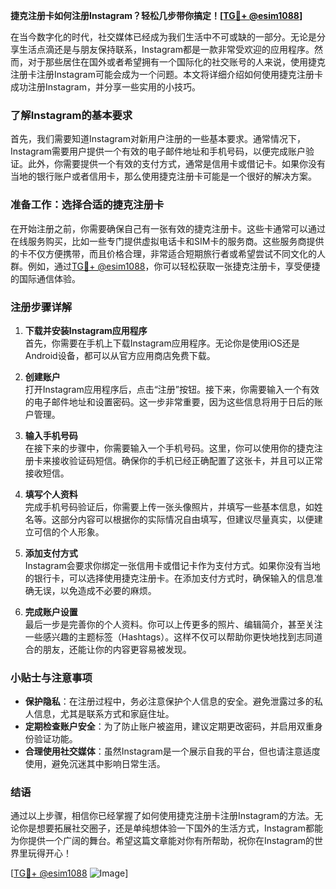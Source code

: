 **捷克注册卡如何注册Instagram？轻松几步带你搞定！[[TG💪+ @esim1088](https://t.me/s/esim1088)]**

在当今数字化的时代，社交媒体已经成为我们生活中不可或缺的一部分。无论是分享生活点滴还是与朋友保持联系，Instagram都是一款非常受欢迎的应用程序。然而，对于那些居住在国外或者希望拥有一个国际化的社交账号的人来说，使用捷克注册卡注册Instagram可能会成为一个问题。本文将详细介绍如何使用捷克注册卡成功注册Instagram，并分享一些实用的小技巧。

### 了解Instagram的基本要求

首先，我们需要知道Instagram对新用户注册的一些基本要求。通常情况下，Instagram需要用户提供一个有效的电子邮件地址和手机号码，以便完成账户验证。此外，你需要提供一个有效的支付方式，通常是信用卡或借记卡。如果你没有当地的银行账户或者信用卡，那么使用捷克注册卡可能是一个很好的解决方案。

### 准备工作：选择合适的捷克注册卡

在开始注册之前，你需要确保自己有一张有效的捷克注册卡。这些卡通常可以通过在线服务购买，比如一些专门提供虚拟电话卡和SIM卡的服务商。这些服务商提供的卡不仅方便携带，而且价格合理，非常适合短期旅行者或希望尝试不同文化的人群。例如，通过[TG💪+ @esim1088](https://t.me/s/esim1088)，你可以轻松获取一张捷克注册卡，享受便捷的国际通信体验。

### 注册步骤详解

1. **下载并安装Instagram应用程序**  
   首先，你需要在手机上下载Instagram应用程序。无论你是使用iOS还是Android设备，都可以从官方应用商店免费下载。

2. **创建账户**  
   打开Instagram应用程序后，点击“注册”按钮。接下来，你需要输入一个有效的电子邮件地址和设置密码。这一步非常重要，因为这些信息将用于日后的账户管理。

3. **输入手机号码**  
   在接下来的步骤中，你需要输入一个手机号码。这里，你可以使用你的捷克注册卡来接收验证码短信。确保你的手机已经正确配置了这张卡，并且可以正常接收短信。

4. **填写个人资料**  
   完成手机号码验证后，你需要上传一张头像照片，并填写一些基本信息，如姓名等。这部分内容可以根据你的实际情况自由填写，但建议尽量真实，以便建立可信的个人形象。

5. **添加支付方式**  
   Instagram会要求你绑定一张信用卡或借记卡作为支付方式。如果你没有当地的银行卡，可以选择使用捷克注册卡。在添加支付方式时，确保输入的信息准确无误，以免造成不必要的麻烦。

6. **完成账户设置**  
   最后一步是完善你的个人资料。你可以上传更多的照片、编辑简介，甚至关注一些感兴趣的主题标签（Hashtags）。这样不仅可以帮助你更快地找到志同道合的朋友，还能让你的内容更容易被发现。

### 小贴士与注意事项

- **保护隐私**：在注册过程中，务必注意保护个人信息的安全。避免泄露过多的私人信息，尤其是联系方式和家庭住址。
- **定期检查账户安全**：为了防止账户被盗用，建议定期更改密码，并启用双重身份验证功能。
- **合理使用社交媒体**：虽然Instagram是一个展示自我的平台，但也请注意适度使用，避免沉迷其中影响日常生活。

### 结语

通过以上步骤，相信你已经掌握了如何使用捷克注册卡注册Instagram的方法。无论你是想要拓展社交圈子，还是单纯想体验一下国外的生活方式，Instagram都能为你提供一个广阔的舞台。希望这篇文章能对你有所帮助，祝你在Instagram的世界里玩得开心！

[[TG💪+ @esim1088](https://t.me/s/esim1088) ![Image](https://i.postimg.cc/4NQfJmqS/Snipaste-2025-05-13-00-14-12.png)]
